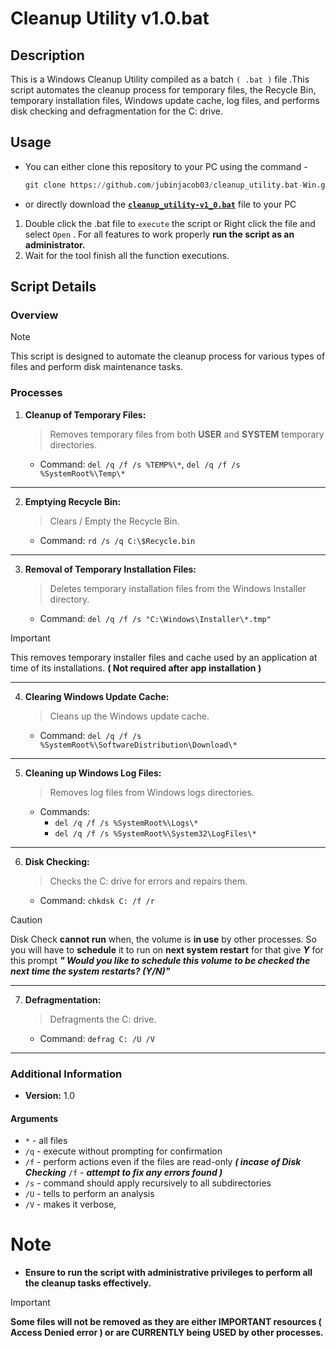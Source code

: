 # Cleanup Utility v1.0.bat

## Description
This is a Windows Cleanup Utility compiled as a batch `( .bat )` file .This script automates the cleanup process for temporary files, the Recycle Bin, temporary installation files, Windows update cache, log files, and performs disk checking and defragmentation for the C: drive.

## Usage
- You can either clone this repository to your PC using the command -
 
  ```python
  git clone https://github.com/jubinjacob03/cleanup_utility.bat-Win.git
  ```
- or directly download the <code>[**cleanup_utility-v1_0.bat**](https://raw.githubusercontent.com/jubinjacob03/cleanup_utility.bat-Win/main/cleanup_utility-v1_0.bat)</code> file to your PC
1. Double click the .bat file to `execute` the script or Right click the file and select `Open` . For all features to work properly **run the script as an administrator.**
2. Wait for the tool finish all the function executions.

## Script Details

### Overview
> [!NOTE]
> This script is designed to automate the cleanup process for various types of files and perform disk maintenance tasks.

### Processes
1. **Cleanup of Temporary Files:**
   > Removes temporary files from both **USER** and **SYSTEM** temporary directories.
   - Command: `del /q /f /s %TEMP%\*`, `del /q /f /s %SystemRoot%\Temp\*`
---

2. **Emptying Recycle Bin:**
   > Clears / Empty the Recycle Bin.
   - Command: `rd /s /q C:\$Recycle.bin`
---

3. **Removal of Temporary Installation Files:**
   > Deletes temporary installation files from the Windows Installer directory. 
   - Command: `del /q /f /s "C:\Windows\Installer\*.tmp"`
  > [!IMPORTANT]
  > This removes temporary installer files and cache used by an application at time of its installations. **( Not required after app installation )**
---

4. **Clearing Windows Update Cache:**
   > Cleans up the Windows update cache.
   - Command: `del /q /f /s %SystemRoot%\SoftwareDistribution\Download\*`
--- 

5. **Cleaning up Windows Log Files:**
   > Removes log files from Windows logs directories.
   - Commands:
     - `del /q /f /s %SystemRoot%\Logs\*`
     - `del /q /f /s %SystemRoot%\System32\LogFiles\*`
---

6. **Disk Checking:**
   > Checks the C: drive for errors and repairs them.
   - Command: `chkdsk C: /f /r`
  > [!CAUTION]
  > Disk Check **cannot run** when, the volume is **in use** by other processes. So you will have to **schedule** it to run on **next system restart** for that give ***Y*** for this prompt ***"  Would you like to schedule this volume to be checked the next time the system restarts? (Y/N)"***
---

7. **Defragmentation:**
   > Defragments the C: drive.
   - Command: `defrag C: /U /V`
---

### Additional Information

- **Version:** 1.0

#### Arguments
- `*` - all files 
- `/q` - execute without prompting for confirmation
- `/f` - perform actions even if the files are read-only ***( incase of Disk Checking*** `/f` - ***attempt to fix any errors found )***
- `/s` - command should apply recursively to all subdirectories 
- `/U` - tells to perform an analysis
- `/V` - makes it verbose,

# Note
- **Ensure to run the script with administrative privileges to perform all the cleanup tasks effectively.**
> [!IMPORTANT]
> **Some files will not be removed as they are either IMPORTANT resources ( Access Denied error ) or are CURRENTLY being USED by other processes.**
